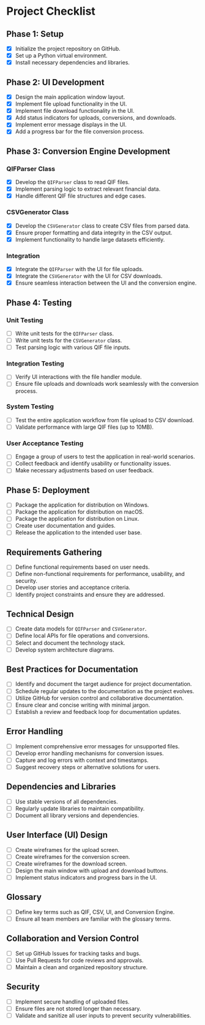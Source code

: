 # Project Checklist

## Phase 1: Setup
- [X] Initialize the project repository on GitHub.
- [X] Set up a Python virtual environment.
- [X] Install necessary dependencies and libraries.

## Phase 2: UI Development
- [X] Design the main application window layout.
- [X] Implement file upload functionality in the UI.
- [X] Implement file download functionality in the UI.
- [X] Add status indicators for uploads, conversions, and downloads.
- [X] Implement error message displays in the UI.
- [X] Add a progress bar for the file conversion process.

## Phase 3: Conversion Engine Development
### QIFParser Class
- [X] Develop the `QIFParser` class to read QIF files.
- [X] Implement parsing logic to extract relevant financial data.
- [X] Handle different QIF file structures and edge cases.

### CSVGenerator Class
- [X] Develop the `CSVGenerator` class to create CSV files from parsed data.
- [X] Ensure proper formatting and data integrity in the CSV output.
- [X] Implement functionality to handle large datasets efficiently.

### Integration
- [X] Integrate the `QIFParser` with the UI for file uploads.
- [X] Integrate the `CSVGenerator` with the UI for CSV downloads.
- [X] Ensure seamless interaction between the UI and the conversion engine.

## Phase 4: Testing
### Unit Testing
- [ ] Write unit tests for the `QIFParser` class.
- [ ] Write unit tests for the `CSVGenerator` class.
- [ ] Test parsing logic with various QIF file inputs.

### Integration Testing
- [ ] Verify UI interactions with the file handler module.
- [ ] Ensure file uploads and downloads work seamlessly with the conversion process.

### System Testing
- [ ] Test the entire application workflow from file upload to CSV download.
- [ ] Validate performance with large QIF files (up to 10MB).

### User Acceptance Testing
- [ ] Engage a group of users to test the application in real-world scenarios.
- [ ] Collect feedback and identify usability or functionality issues.
- [ ] Make necessary adjustments based on user feedback.

## Phase 5: Deployment
- [ ] Package the application for distribution on Windows.
- [ ] Package the application for distribution on macOS.
- [ ] Package the application for distribution on Linux.
- [ ] Create user documentation and guides.
- [ ] Release the application to the intended user base.

## Requirements Gathering
- [ ] Define functional requirements based on user needs.
- [ ] Define non-functional requirements for performance, usability, and security.
- [ ] Develop user stories and acceptance criteria.
- [ ] Identify project constraints and ensure they are addressed.

## Technical Design
- [ ] Create data models for `QIFParser` and `CSVGenerator`.
- [ ] Define local APIs for file operations and conversions.
- [ ] Select and document the technology stack.
- [ ] Develop system architecture diagrams.

## Best Practices for Documentation
- [ ] Identify and document the target audience for project documentation.
- [ ] Schedule regular updates to the documentation as the project evolves.
- [ ] Utilize GitHub for version control and collaborative documentation.
- [ ] Ensure clear and concise writing with minimal jargon.
- [ ] Establish a review and feedback loop for documentation updates.

## Error Handling
- [ ] Implement comprehensive error messages for unsupported files.
- [ ] Develop error handling mechanisms for conversion issues.
- [ ] Capture and log errors with context and timestamps.
- [ ] Suggest recovery steps or alternative solutions for users.

## Dependencies and Libraries
- [ ] Use stable versions of all dependencies.
- [ ] Regularly update libraries to maintain compatibility.
- [ ] Document all library versions and dependencies.

## User Interface (UI) Design
- [ ] Create wireframes for the upload screen.
- [ ] Create wireframes for the conversion screen.
- [ ] Create wireframes for the download screen.
- [ ] Design the main window with upload and download buttons.
- [ ] Implement status indicators and progress bars in the UI.

## Glossary
- [ ] Define key terms such as QIF, CSV, UI, and Conversion Engine.
- [ ] Ensure all team members are familiar with the glossary terms.

## Collaboration and Version Control
- [ ] Set up GitHub Issues for tracking tasks and bugs.
- [ ] Use Pull Requests for code reviews and approvals.
- [ ] Maintain a clean and organized repository structure.

## Security
- [ ] Implement secure handling of uploaded files.
- [ ] Ensure files are not stored longer than necessary.
- [ ] Validate and sanitize all user inputs to prevent security vulnerabilities. 